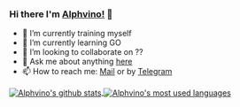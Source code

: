 ### Hi there I'm [Alphvino!](https://alphvino.com/) 👋

- 🔭 I’m currently training myself
- 🌱 I’m currently learning GO
- 👯 I’m looking to collaborate on ??
- 💬 Ask me about anything [here](https://github.com/Alphvino/Alphvino/issues)
- 📫 How to reach me: [Mail](mailto:alpha@alphvino.com) or by [Telegram](https://t.me/uraele)


<a href="https://github.com/anuraghazra/github-readme-stats">
  <img align="center" src="https://github-readme-stats.vercel.app/api?username=Alphvino&theme=react" alt="Alphvino's github stats" />
</a>
<a href="https://github.com/anuraghazra/github-readme-stats">
  <img align="center" src="https://github-readme-stats.vercel.app/api/top-langs/?username=Alphvino&theme=react" alt="Alphvino's most used languages" />
</a>
